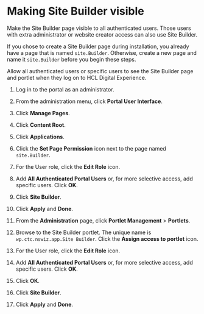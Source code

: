 # Making Site Builder visible

Make the Site Builder page visible to all authenticated users. Those users with extra administrator or website creator access can also use Site Builder.

If you chose to create a Site Builder page during installation, you already have a page that is named `site.Builder`. Otherwise, create a new page and name it `site.Builder` before you begin these steps.

Allow all authenticated users or specific users to see the Site Builder page and portlet when they log on to HCL Digital Experience.

1.  Log in to the portal as an administrator.

2.  From the administration menu, click **Portal User Interface**.

3.  Click **Manage Pages**.

4.  Click **Content Root**.

5.  Click **Applications**.

6.  Click the **Set Page Permission** icon next to the page named `site.Builder`.

7.  For the User role, click the **Edit Role** icon.

8.  Add **All Authenticated Portal Users** or, for more selective access, add specific users. Click **OK**.

9.  Click **Site Builder**.

10. Click **Apply** and **Done**.

11. From the **Administration** page, click **Portlet Management** \> **Portlets**.

12. Browse to the Site Builder portlet. The unique name is `wp.ctc.nswiz.app.Site Builder`. Click the **Assign access to portlet** icon.

13. For the User role, click the **Edit Role** icon.

14. Add **All Authenticated Portal Users** or, for more selective access, add specific users. Click **OK**.

15. Click **OK**.

16. Click **Site Builder**.

17. Click **Apply** and **Done**.


